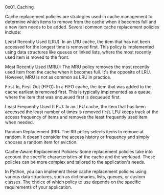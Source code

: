 0x01. Caching

Cache replacement policies are strategies used in cache management to determine which items to remove from the cache when it becomes full and a new item needs to be added. Several common cache replacement policies include:

Least Recently Used (LRU): In an LRU cache, the item that has not been accessed for the longest time is removed first. This policy is implemented using data structures like queues or linked lists, where the most recently used item is moved to the front.

Most Recently Used (MRU): The MRU policy removes the most recently used item from the cache when it becomes full. It's the opposite of LRU. However, MRU is not as common as LRU in practice.

First-In, First-Out (FIFO): In a FIFO cache, the item that was added to the cache earliest is removed first. This is typically implemented as a queue, where the item that was enqueued first is dequeued first.

Least Frequently Used (LFU): In an LFU cache, the item that has been accessed the least number of times is removed first. LFU keeps track of the access frequency of items and removes the least frequently used item when needed.

Random Replacement (RR): The RR policy selects items to remove at random. It doesn't consider the access history or frequency and simply chooses a random item for eviction.

Cache-Aware Replacement Policies: Some replacement policies take into account the specific characteristics of the cache and the workload. These policies can be more complex and tailored to the application's needs.

In Python, you can implement these cache replacement policies using various data structures, such as dictionaries, lists, queues, or custom classes. The choice of which policy to use depends on the specific requirements of your application.
